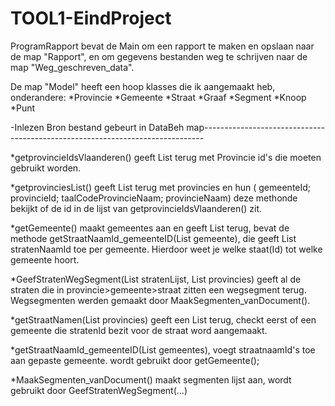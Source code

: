 # TOOL1-EindProject

ProgramRapport bevat de Main om een rapport te maken en opslaan naar de map "Rapport", 
  en om gegevens bestanden weg te schrijven naar de map "Weg_geschreven_data".

De map "Model" heeft een hoop klasses die ik aangemaakt heb, onderandere:
*Provincie
*Gemeente
*Straat
*Graaf
*Segment
*Knoop
*Punt 

-Inlezen Bron bestand gebeurt in  DataBeh map------------------------------------------------------------------------------

  *getprovincieIdsVlaanderen() geeft List<String> terug met Provincie id's die moeten gebruikt worden.
  
  *getprovinciesList() geeft List <Provincie> terug met provincies en hun ( gemeenteId; provincieId; taalCodeProvincieNaam; provincieNaam)
          deze methonde bekijkt of de id in de lijst van getprovincieIdsVlaanderen() zit.
  
  *getGemeente() maakt gemeentes aan en geeft List<Gemeente> terug, 
        bevat de methode getStraatNaamId_gemeenteID(List<Gemeente> gemeente), die geeft List<String> stratenNaamId toe per gemeente.
        Hierdoor weet je welke staat(Id) tot welke gemeente hoort.
  
  *GeefStratenWegSegment(List<Straat> stratenLijst, List<Provincie> provincies) geeft al de straten die in provincie>gemeente>straat
        zitten een wegsegment terug. Wegsegmenten werden gemaakt door MaakSegmenten_vanDocument().
  
  *getStraatNamen(List<Provincie> provincies) geeft een List<Straat> terug, checkt eerst of een gemeente die stratenId bezit voor de
        straat word aangemaakt.
  
  *getStraatNaamId_gemeenteID(List<Gemeente> gemeentes), voegt straatnaamId's toe aan gepaste gemeente.
        wordt gebruikt door getGemeente();
  
  *MaakSegmenten_vanDocument() maakt segmenten lijst aan, wordt gebruikt door GeefStratenWegSegment(...)
